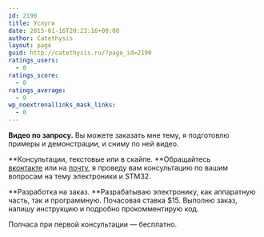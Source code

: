 ```yaml
---
id: 2190
title: Услуги
date: 2015-01-16T20:23:16+00:00
author: Catethysis
layout: page
guid: http://catethysis.ru/?page_id=2190
ratings_users:
  - 0
ratings_score:
  - 0
ratings_average:
  - 0
wp_noextrenallinks_mask_links:
  - 0
---
```

**Видео по запросу.** Вы можете заказать мне тему, я подготовлю примеры и демонстрации, и сниму по ней видео.

**Консультации, текстовые или в скайпе. **Обращайтесь <a target="_blank" rel="nofollow" href="http://catethysis.ru/goto/http://vk.com/catethysis" >вконтакте</a> или на [почту](catethysis@catethysis.ru), я проведу вам консультацию по вашим вопросам на тему электроники и STM32.

**Разработка на заказ. **Разрабатываю электронику, как аппаратную часть, так и программную. Почасовая ставка $15. Выполню заказ, напишу инструкцию и подробно прокомментирую код.
  
Полчаса при первой консультации — бесплатно.